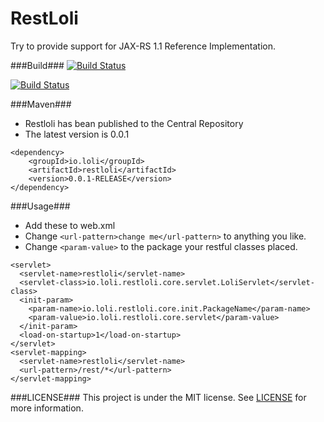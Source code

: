 RestLoli
========
Try to provide support for JAX-RS 1.1 Reference Implementation.


###Build###
[![Build Status](https://drone.io/github.com/chocotan/RestLoli/status.png)](https://drone.io/github.com/chocotan/RestLoli/latest)

[![Build Status](https://buildhive.cloudbees.com/job/chocotan/job/RestLoli/badge/icon)](https://buildhive.cloudbees.com/job/chocotan/job/RestLoli/)


###Maven###
*  Restloli has bean published to the Central Repository
*  The latest version is 0.0.1

```
<dependency>
    <groupId>io.loli</groupId>
    <artifactId>restloli</artifactId>
    <version>0.0.1-RELEASE</version>
</dependency>
```

###Usage###
*  Add these to web.xml
*  Change `<url-pattern>change me</url-pattern>` to anything you like.
*  Change `<param-value>` to the package your restful classes placed.

```
<servlet>
  <servlet-name>restloli</servlet-name>
  <servlet-class>io.loli.restloli.core.servlet.LoliServlet</servlet-class>
  <init-param>
    <param-name>io.loli.restloli.core.init.PackageName</param-name>
    <param-value>io.loli.restloli.core.servlet</param-value>
  </init-param>
  <load-on-startup>1</load-on-startup>
</servlet>
<servlet-mapping>
  <servlet-name>restloli</servlet-name>
  <url-pattern>/rest/*</url-pattern>
</servlet-mapping>
```
###LICENSE###
This project is under the MIT license.
See [LICENSE](https://github.com/chocotan/RestLoli/blob/master/LICENSE) for more information.
